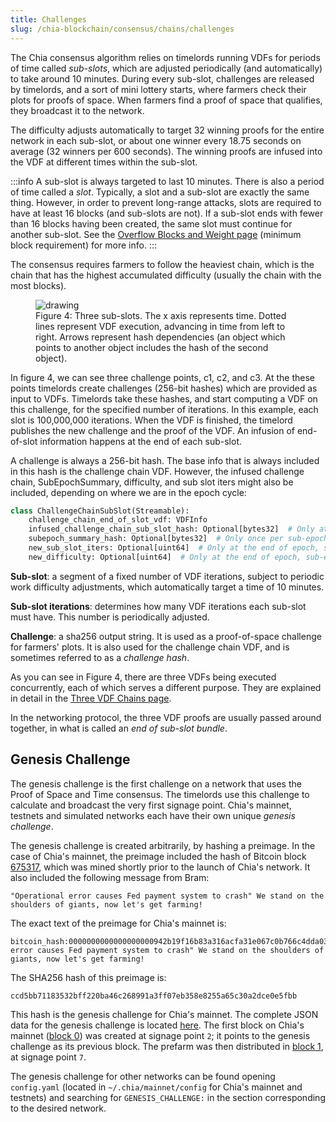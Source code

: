 ```yaml
---
title: Challenges
slug: /chia-blockchain/consensus/chains/challenges
---
```


The Chia consensus algorithm relies on timelords running VDFs for periods of time called _sub-slots_, which are adjusted periodically (and automatically) to take around 10 minutes. During every sub-slot, challenges are released by timelords, and a sort of mini lottery starts, where farmers check their plots for proofs of space. When farmers find a proof of space that qualifies, they broadcast it to the network.

The difficulty adjusts automatically to target 32 winning proofs for the entire network in each sub-slot, or about one winner every 18.75 seconds on average (32 winners per 600 seconds). The winning proofs are infused into the VDF at different times within the sub-slot.

:::info
A sub-slot is always targeted to last 10 minutes. There is also a period of time called a _slot_. Typically, a slot and a sub-slot are exactly the same thing. However, in order to prevent long-range attacks, slots are required to have at least 16 blocks (and sub-slots are not). If a sub-slot ends with fewer than 16 blocks having been created, the same slot must continue for another sub-slot. See the [Overflow Blocks and Weight page](/chia-blockchain/consensus/chains/overflow-blocks.md#minimum-block-requirement) (minimum block requirement) for more info.
:::

The consensus requires farmers to follow the heaviest chain, which is the chain that has the highest accumulated difficulty (usually the chain with the most blocks).

<figure>
<img src="/img/challenges.png" alt="drawing"/>
<figcaption>
Figure 4: Three sub-slots. The x axis represents time. Dotted lines represent VDF execution, advancing in time from left to right. Arrows represent hash dependencies (an object which points to another object includes the hash of the second object). 
</figcaption>
</figure>

In figure 4, we can see three challenge points, c1, c2, and c3. At the these points timelords create challenges (256-bit hashes) which are provided as input to VDFs. Timelords take these hashes, and start computing a VDF on this challenge, for the specified number of iterations. In this example, each slot is 100,000,000 iterations. When the VDF is finished, the timelord publishes the new challenge and the proof of the VDF. An infusion of end-of-slot information happens at the end of each sub-slot.

A challenge is always a 256-bit hash. The base info that is always included in this hash is the challenge chain VDF. However, the infused challenge chain, SubEpochSummary, difficulty, and sub slot iters might also be included, depending on where we are in the epoch cycle:

```python
class ChallengeChainSubSlot(Streamable):
    challenge_chain_end_of_slot_vdf: VDFInfo
    infused_challenge_chain_sub_slot_hash: Optional[bytes32]  # Only at the end of a slot
    subepoch_summary_hash: Optional[bytes32]  # Only once per sub-epoch, and one sub-epoch delayed
    new_sub_slot_iters: Optional[uint64]  # Only at the end of epoch, sub-epoch, and slot
    new_difficulty: Optional[uint64]  # Only at the end of epoch, sub-epoch, and slot
```

**Sub-slot**: a segment of a fixed number of VDF iterations, subject to periodic work difficulty adjustments, which automatically target a time of 10 minutes.

**Sub-slot iterations**: determines how many VDF iterations each sub-slot must have. This number is periodically adjusted.

**Challenge**: a sha256 output string. It is used as a proof-of-space challenge for farmers' plots. It is also used for the challenge chain VDF, and is sometimes referred to as a _challenge hash_.

As you can see in Figure 4, there are three VDFs being executed concurrently, each of which serves a different purpose. They are explained in detail in the [Three VDF Chains page](/chia-blockchain/consensus/chains/three-vdf-chains.md).

In the networking protocol, the three VDF proofs are usually passed around together, in what is called an _end of sub-slot bundle_.

## Genesis Challenge

The genesis challenge is the first challenge on a network that uses the Proof of Space and Time consensus. The timelords use this challenge to calculate and broadcast the very first signage point. Chia's mainnet, testnets and simulated networks each have their own unique _genesis challenge_.

The genesis challenge is created arbitrarily, by hashing a preimage. In the case of Chia's mainnet, the preimage included the hash of Bitcoin block [675317](https://www.blockchain.com/explorer/blocks/btc/675317), which was mined shortly prior to the launch of Chia's network. It also included the following message from Bram:

`"Operational error causes Fed payment system to crash" We stand on the shoulders of giants, now let's get farming!`

The exact text of the preimage for Chia's mainnet is:

```
bitcoin_hash:0000000000000000000942b19f16b83a316acfa31e067c0b766c4dda034dc37f,bram_message:"Operational error causes Fed payment system to crash" We stand on the shoulders of giants, now let's get farming!
```

The SHA256 hash of this preimage is:

```
ccd5bb71183532bff220ba46c268991a3ff07eb358e8255a65c30a2dce0e5fbb
```

This hash is the genesis challenge for Chia's mainnet. The complete JSON data for the genesis challenge is located [here](https://download.chia.net/notify/mainnet_alert.txt). The first block on Chia's mainnet ([block 0](https://www.spacescan.io/block/0)) was created at signage point `2`; it points to the genesis challenge as its previous block. The prefarm was then distributed in [block 1](https://www.spacescan.io/block/1), at signage point `7`.

The genesis challenge for other networks can be found opening `config.yaml` (located in `~/.chia/mainnet/config` for Chia's mainnet and testnets) and searching for `GENESIS_CHALLENGE:` in the section corresponding to the desired network.
